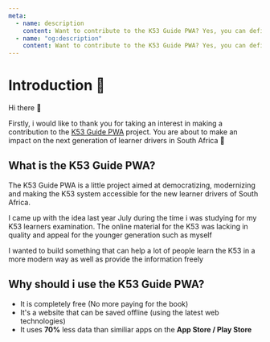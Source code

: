 ```yaml
---
meta:
  - name: description
    content: Want to contribute to the K53 Guide PWA? Yes, you can definitely do that by reading this documentation.
  - name: "og:description"
    content: Want to contribute to the K53 Guide PWA? Yes, you can definitely do that by reading this documentation.
---
```


# Introduction 👀

Hi there :wave:

Firstly, i would like to thank you for taking an interest in making a contribution to the [K53 Guide PWA](https://www.k53guide.co.za) project. You are about to make an impact on the next generation of learner drivers in South Africa :muscle:

## What is the K53 Guide PWA?

The K53 Guide PWA is a little project aimed at democratizing, modernizing and making the K53 system accessible for the new learner drivers of South Africa. 

I came up with the idea last year July during the time i was studying for my K53 learners examination. The online material for the K53 was lacking in quality and appeal for the younger generation such as myself

I wanted to build something that can help a lot of people learn the K53 in a more modern way as well as provide the information freely

## Why should i use the K53 Guide PWA?

* It is completely free (No more paying for the book)
* It's a website that can be saved offline (using the latest web technologies)
* It uses **70%** less data than similiar apps on the **App Store / Play Store**